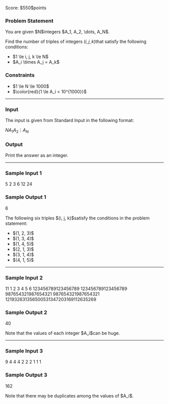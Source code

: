 
<div>

<span>

<span>

<p>
Score: $550$points
</p>

<div>

<section>

### **Problem Statement**

<p>
You are given $N$integers $A_1, A_2, \dots, A_N$.

Find the number of triples of integers $(i, j, k)$that satisfy the following conditions:
</p>

<ul>

<li>
$1 \le i, j, k \le N$
</li>

<li>
$A_i \times A_j = A_k$
</li>

</ul>

</section>

</div>

<div>

<section>

### **Constraints**

<ul>

<li>
$1 \le N \le 1000$
</li>

<li>
$\color{red}{1 \le A_i < 10^{1000}}$
</li>

</ul>

</section>

</div>

---

<div>

<div>

<section>

### **Input**

<p>
The input is given from Standard Input in the following format:
</p>

<div>

$N$$A_1$$A_2$$\vdots$$A_N$
</div>

</section>

</div>

<div>

<section>

### **Output**

<p>
Print the answer as an integer.
</p>

</section>

</div>

</div>

---

<div>

<section>

### **Sample Input 1**

<div>

5
2
3
6
12
24

</div>

</section>

</div>

<div>

<section>

### **Sample Output 1**

<div>

6

</div>

<p>
The following six triples $(i, j, k)$satisfy the conditions in the problem statement:
</p>

<ul>

<li>
$(1, 2, 3)$
</li>

<li>
$(1, 3, 4)$
</li>

<li>
$(1, 4, 5)$
</li>

<li>
$(2, 1, 3)$
</li>

<li>
$(3, 1, 4)$
</li>

<li>
$(4, 1, 5)$
</li>

</ul>

</section>

</div>

---

<div>

<section>

### **Sample Input 2**

<div>

11
1
2
3
4
5
6
123456789123456789
123456789123456789
987654321987654321
987654321987654321
121932631356500531347203169112635269

</div>

</section>

</div>

<div>

<section>

### **Sample Output 2**

<div>

40

</div>

<p>
Note that the values of each integer $A_i$can be huge.
</p>

</section>

</div>

---

<div>

<section>

### **Sample Input 3**

<div>

9
4
4
4
2
2
2
1
1
1

</div>

</section>

</div>

<div>

<section>

### **Sample Output 3**

<div>

162

</div>

<p>
Note that there may be duplicates among the values of $A_i$.
</p>

</section>

</div>

</span>

</span>

</div>
